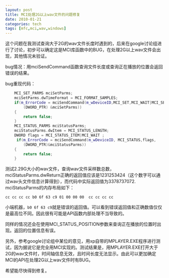 ```yaml
---
layout: post
title: MCI处理2G以上wav文件的问题修复
date: 2010-01-21
categories: tech
tags: [mfc,mci,wav,windows]
---
```


这个问题在我测试查询大于2G的wav文件长度时遇到的，后来在google讨论组进行了讨论，初步可以确定这是MCI库函数中的BUG，在处理2G以上wav文件会出现，其他情况未验证。

bug情况：用mciSendCommand函数查询文件长度或查询正在播放的位置会返回错误的结果。

bug重现代码：
```C++
    MCI_SET_PARMS mciSetParms;
    mciSetParms.dwTimeFormat = MCI_FORMAT_SAMPLES;
    if(m_ErrorCode = mciSendCommand(m_wDeviceID,MCI_SET,MCI_WAIT|MCI_SET_TIME_FORMAT,
        (DWORD_PTR) &mciSetParms))
    {
        return false;
    }
    MCI_STATUS_PARMS mciStatusParms;
    mciStatusParms.dwItem = MCI_STATUS_LENGTH;
    DWORD flags = MCI_STATUS_ITEM|MCI_WAIT ;
     if(m_ErrorCode = mciSendCommand(m_wDeviceID, MCI_STATUS,flags,
        (DWORD_PTR)&mciStatusParms))
    {
        return false;
    }
```
测试2.29G大小的wav文件，查询wav文件采样数总数，mciStatusParms.dwReturn正确的返回值应该是1231253424（这个数字可以通过wav头文件信息计算得到），而代码中实际返回值为3378737072. mciStatusParms的内存布局如下：
```
cc cc cc cc b0 6f 63 c9 01 00 00 00  cc cc cc cc
```
小端机器，`b0 6f 63 c9`就是错误的返回值。可以看到错误返回值和正确数值仅仅是最高位不同。因此很有可能是API函数内部处理不当导致的。

同样的情况还会在使用MCI_STATUS_POSITION参数来查询正在播放的位置时出现。返回的位置信息有误。

另外，参考google讨论组中某位的意见，用xp自带的MPLAYER.EXE程序进行测试，因为据说它是完全用MCI实现的。测试结果是，用MPLAYER.EXE打开大于2G的wav文件时，时间轴信息无效，且时间长度无法显示。由此可以更加确定MCI的API在处理2G以上wav文件时有BUG。

希望能尽快得到修复。